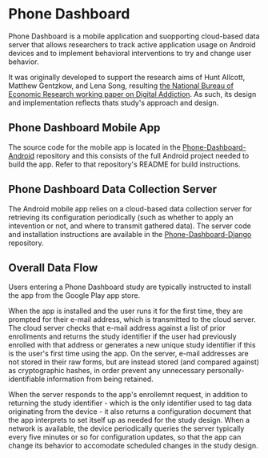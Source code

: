 # Phone Dashboard

Phone Dashboard is a mobile application and suopporting cloud-based data server that allows researchers to track active application usage on Android devices and to implement behavioral interventions to try and change user behavior.

It was originally developed to support the research aims of Hunt Allcott, Matthew Gentzkow, and Lena Song, resulting [the National Bureau of Economic Research working paper on Digital Addiction](https://www.nber.org/papers/w28936). As such, its design and implementation reflects thats study's approach and design.

## Phone Dashboard Mobile App

The source code for the mobile app is located in the [Phone-Dashboard-Android](https://github.com/lenasong/Phone-Dashboard-Android) repository and this consists of the full Android project needed to build the app. Refer to that repository's README for build instructions.

## Phone Dashboard Data Collection Server

The Android mobile app relies on a cloud-based data collection server for retrieving its configuration periodically (such as whether to apply an intevention or not, and where to transmit gathered data). The server code and installation instructions are available in the [Phone-Dashboard-Django](https://github.com/lenasong/Phone-Dashboard-Django) repository.

## Overall Data Flow

Users entering a Phone Dashboard study are typically instructed to install the app from the Google Play app store.

When the app is installed and the user runs it for the first time, they are prompted for their e-mail address, which is transmitted to the cloud server. The cloud server checks that e-mail address against a list of prior enrollments and returns the study identifier if the user had previously enrolled with that address or generates a new unique study identifier if this is the user's first time using the app. On the server, e-mail addresses are not stored in their raw forms, but are instead stored (and compared against) as cryptographic hashes, in order prevent any unnecessary personally-identifiable information from being retained.

When the server responds to the app's enrollemnt request, in addition to returning the study identifier - which is the only identifier used to tag data originating from the device - it also returns a configuration document that the app interprets to set itself up as needed for the study design. When a network is available, the device periodically queries the server typically every five minutes or so for configuration updates, so that the app can change its behavior to accomodate scheduled changes in the study design.
